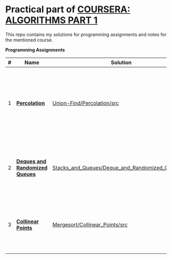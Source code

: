 # Practical part of [COURSERA: ALGORITHMS PART 1](https://www.coursera.org/learn/algorithms-part1)

This repo contains my solutions for programming assignments and notes for the mentioned course.

**Programming Assignments**

\#  | Name | Solution | Result | Comment
--- | ---- | -------- |:------:| -------
1 | [**Percolation**](http://coursera.cs.princeton.edu/algs4/assignments/percolation.html) | [Union-Find/Percolation/src](https://github.com/AlexVeprev/algorithms-part1/tree/master/Union-Find/Percolation/src) | [94/100 (93.08%)](https://www.coursera.org/learn/algorithms-part1/programming/Lhp5z/percolation/submission) | Backwash bug exists, good solution has not been found; recursive solution can be used (result: 99-100%), but it is unstable for big input (stack overflows)
2 | [**Deques and Randomized Queues**](http://coursera.cs.princeton.edu/algs4/assignments/queues.html) | [Stacks_and_Queues/Deque_and_Randomized_Queue/src](https://github.com/AlexVeprev/algorithms-part1/tree/master/Stacks_and_Queues/Deque_and_Randomized_Queue/src) | [100/100 (99.62%)](https://www.coursera.org/learn/algorithms-part1/programming/zamjZ/deques-and-randomized-queues/submission) | Tests passed:<ul><li>correctness: 43/43</li><li>memory: 51/53</li><li>timing: 110/110</li></ul>
3 | [**Collinear Points**](http://coursera.cs.princeton.edu/algs4/assignments/collinear.html) | [Mergesort/Collinear_Points/src](https://github.com/AlexVeprev/algorithms-part1/tree/master/Mergesort/Collinear_Points/src) | [89/100 (88.78%)](https://www.coursera.org/learn/algorithms-part1/programming/prXiW/collinear-points/submission) |  Tests passed:<ul><li>correctness: 35/41</li><li>memory: 1/1</li><li>timing: 36/41</li></ul>
